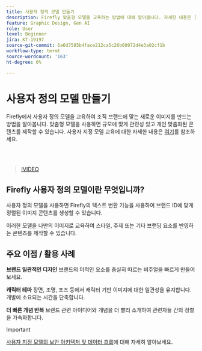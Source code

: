 ```yaml
---
title: 사용자 정의 모델 만들기
description: Firefly 맞춤형 모델을 교육하는 방법에 대해 알아봅니다. 자세한 내용은 [여기](https://helpx.adobe.com/firefly/web/work-with-enterprise-features/train-custom-models/custom-models-overview.html)에서 확인할 수 있습니다.
feature: Graphic Design, Gen AI
role: User
level: Beginner
jira: KT-19197
source-git-commit: 6a6d7585b4face212ca5c26b60972d4e3a02cf1b
workflow-type: tm+mt
source-wordcount: '163'
ht-degree: 0%

---
```


# 사용자 정의 모델 만들기

Firefly에서 사용자 정의 모델을 교육하여 조직 브랜드에 맞는 새로운 이미지를 만드는 방법을 알아봅니다. 맞춤형 모델을 사용하면 규모에 맞게 관련성 있고 개인 맞춤화된 콘텐츠를 제작할 수 있습니다. 사용자 지정 모델 교육에 대한 자세한 내용은 [여기](https://helpx.adobe.com/firefly/web/work-with-enterprise-features/train-custom-models/custom-models-overview.html)를 참조하세요.

<br> 

>[!VIDEO](https://video.tv.adobe.com/v/3474931?quality=12&learn=on&hidetitle=true)

## Firefly 사용자 정의 모델이란 무엇입니까?

사용자 정의 모델을 사용하면 Firefly의 텍스트 변환 기능을 사용하여 브랜드 ID에 맞게 정렬된 이미지 콘텐츠를 생성할 수 있습니다.

이러한 모델을 나만의 이미지로 교육하여 스타일, 주제 또는 기타 브랜딩 요소를 반영하는 콘텐츠를 제작할 수 있습니다.

## 주요 이점 / 활용 사례

**브랜드 일관적인 디자인** 브랜드의 미적인 요소를 충실히 따르는 비주얼을 빠르게 만들어 보세요.

**캐릭터 테마** 장면, 조명, 포즈 등에서 캐릭터 기반 이미지에 대한 일관성을 유지합니다. 개발에 소요되는 시간을 단축합니다.

**더 빠른 개념 반복** 브랜드 관련 아이디어와 개념을 더 빨리 소개하여 관련자들 간의 정렬을 가속화합니다.

>[!IMPORTANT]
>
>[사용자 지정 모델의 보안 아키텍처 및 데이터 흐름](https://www.adobe.com/content/dam/cc/en/trust-center/ungated/whitepapers/creative-cloud/adobe-firefly-custom-models-security-fact-sheet.pdf)에 대해 자세히 알아보세요.
